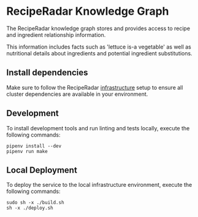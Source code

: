 # RecipeRadar Knowledge Graph

The RecipeRadar knowledge graph stores and provides access to recipe and ingredient relationship information.

This information includes facts such as 'lettuce is-a vegetable' as well as nutritional details about ingredients and potential ingredient substitutions.

## Install dependencies

Make sure to follow the RecipeRadar [infrastructure](https://www.github.com/openculinary/infrastructure) setup to ensure all cluster dependencies are available in your environment.

## Development

To install development tools and run linting and tests locally, execute the following commands:

```
pipenv install --dev
pipenv run make
```

## Local Deployment

To deploy the service to the local infrastructure environment, execute the following commands:

```
sudo sh -x ./build.sh
sh -x ./deploy.sh
```
